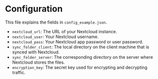 # Configuration

This file explains the fields in `config_example.json`.

-   `nextcloud_url`: The URL of your Nextcloud instance.
-   `nextcloud_user`: Your Nextcloud username.
-   `nextcloud_pass`: Your Nextcloud app password or user password.
-   `sync_folder_client`: The local directory on the client machine that is synced with Nextcloud.
-   `sync_folder_server`: The corresponding directory on the server where Nextcloud stores the files.
-   `encryption_key`: The secret key used for encrypting and decrypting traffic.
